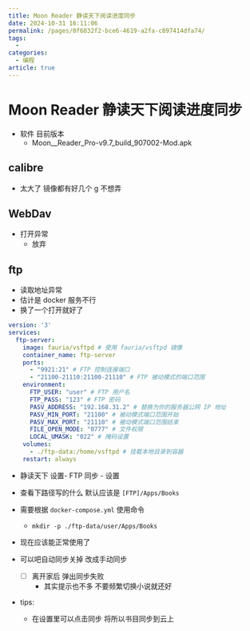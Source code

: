 ```yaml
---
title: Moon Reader 静读天下阅读进度同步
date: 2024-10-31 16:11:06
permalink: /pages/0f6032f2-bce6-4619-a2fa-c897414dfa74/
tags:
  - 
categories:
  - 编程
article: true
---
```


# Moon Reader 静读天下阅读进度同步

- 软件 目前版本
  - Moon__Reader_Pro-v9.7_build_907002-Mod.apk

## calibre

- 太大了 镜像都有好几个 g 不想弄

## WebDav

- 打开异常
  - 放弃

## ftp

- 读取地址异常
- 估计是 docker 服务不行
- 换了一个打开就好了

```yaml
version: '3'
services:
  ftp-server:
    image: fauria/vsftpd # 使用 fauria/vsftpd 镜像
    container_name: ftp-server
    ports:
      - "9921:21" # FTP 控制连接端口
      - "21100-21110:21100-21110" # FTP 被动模式的端口范围
    environment:
      FTP_USER: "user" # FTP 用户名
      FTP_PASS: "123" # FTP 密码
      PASV_ADDRESS: "192.168.31.2" # 替换为你的服务器公网 IP 地址
      PASV_MIN_PORT: "21100" # 被动模式端口范围开始
      PASV_MAX_PORT: "21110" # 被动模式端口范围结束
      FILE_OPEN_MODE: "0777" # 文件权限
      LOCAL_UMASK: "022" # 掩码设置
    volumes:
      - ./ftp-data:/home/vsftpd # 挂载本地目录到容器
    restart: always
```

- 静读天下 设置- FTP 同步 - 设置
- 查看下路径写的什么  默认应该是 `[FTP]/Apps/Books`
- 需要根据 `docker-compose.yml` 使用命令
  - `mkdir -p ./ftp-data/user/Apps/Books`

- 现在应该能正常使用了
- 可以吧自动同步关掉 改成手动同步
  - [ ] 离开家后 弹出同步失败
    - 其实提示也不多 不要频繁切换小说就还好

- tips:
  - 在设置里可以点击同步 将所以书目同步到云上
